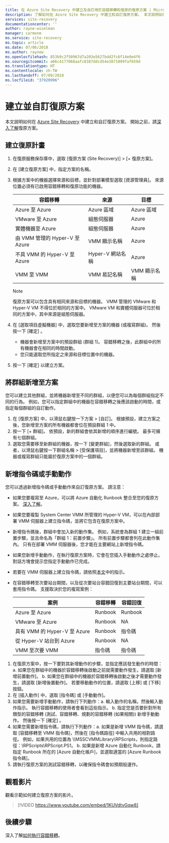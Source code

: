 ```yaml
---
title: 在 Azure Site Recovery 中建立及自訂用於容錯移轉和復原的復原方案 | Microsoft Docs
description: 了解如何在 Azure Site Recovery 中建立和自訂復原方案。 本文說明如何容錯移轉及復原虛擬機器和實體伺服器。
services: site-recovery
documentationcenter: ''
author: rayne-wiselman
manager: carmonm
ms.service: site-recovery
ms.topic: article
ms.date: 07/06/2018
ms.author: raynew
ms.openlocfilehash: 853b9c2f50967d7a203e5627bdd2fc6f14e0e4f6
ms.sourcegitcommit: a06c4177068aafc8387ddcd54e3071099faf659d
ms.translationtype: HT
ms.contentlocale: zh-TW
ms.lasthandoff: 07/09/2018
ms.locfileid: "37920996"
---
```

# <a name="create-and-customize-recovery-plans"></a>建立並自訂復原方案

本文說明如何在 [Azure Site Recovery](site-recovery-overview.md) 中建立和自訂復原方案。 開始之前，請[深入了解](recovery-plan-overview.md)復原方案。

## <a name="create-a-recovery-plan"></a>建立復原計畫

1. 在復原服務保存庫中，選取 [復原方案 (Site Recovery)] > [+ 復原方案]。
2. 在 [建立復原方案] 中，指定方案的名稱。
3. 根據方案中的機器選擇來源和目標，並針對部署模型選取 [資源管理員]。 來源位置必須有已啟用容錯移轉和復原功能的機器。 

   **容錯移轉** | **來源** | **目標** 
   --- | --- | ---
   Azure 至 Azure | Azure 區域 |Azure 區域
   VMware 至 Azure | 組態伺服器 | Azure
   實體機器至 Azure | 組態伺服器 | Azure   
   由 VMM 管理的 Hyper-V 至 Azure  | VMM 顯示名稱 | Azure
   不具 VMM 的 Hyper-V 至 Azure | Hyper-V 網站名稱 | Azure
   VMM 至 VMM |VMM 易記名稱 | VMM 顯示名稱 

   > [!NOTE]
   > 復原方案可以包含具有相同來源和目標的機器。 VMM 管理的 VMware 和 Hyper-V VM 不得位於相同的方案中。 VMware VM 和實體伺服器可位於相同的方案中，其中來源是組態伺服器。

2. 在 [選取項目虛擬機器] 中，選取您要新增至方案的機器 (或複寫群組)。 然後按一下 [確定] 。
    - 機器會新增至方案中的預設群組 (群組 1)。 容錯移轉之後，此群組中的所有機器會在相同的時間啟動。
    - 您只能選取您所指定之來源和目標位置中的機器。 
1. 按一下 [確定] 以建立方案。

## <a name="add-a-group-to-a-plan"></a>將群組新增至方案

您可以建立其他群組，並將機器新增至不同的群組，以便您可以為每個群組指定不同的行為。 例如，您可以指定群組中的機器在容錯移轉之後應該啟動的時間，或指定每個群組的自訂動作。

1. 在 [復原方案] 中，以滑鼠右鍵按一下方案 > [自訂]。 根據預設，建立方案之後，您新增至方案的所有機器都會位在預設群組 1 中。
2. 按一下 [+ 群組]。 依預設，新的群組會依其新增的順序進行編號。 最多可擁有七個群組。
3. 選取您需要移至新群組的機器，按一下 [變更群組]，然後選取新的群組。 或者，以滑鼠右鍵按一下群組名稱 > [受保護項目]，並將機器新增至該群組。 機器或複寫群組只能屬於復原方案中的一個群組。


## <a name="add-a-script-or-manual-action"></a>新增指令碼或手動動作

您可以透過新增指令碼或手動動作來自訂復原方案。 請注意：

- 如果您要複寫至 Azure，可以將 Azure 自動化 Runbook 整合至您的復原方案。 [深入了解](site-recovery-runbook-automation.md)。
- 如果您要複製 System Center VMM 所管理的 Hyper-V VM，可以在內部部署 VMM 伺服器上建立指令碼，並將它包含在復原方案中。
- 新增指令碼後，群組中會加入新的動作集。 例如，系統會為群組 1 建立一組前置步驟，並且命名為「群組 1：前置步驟」。 所有前置步驟都會列在此動作集內。 只有在部署 VMM 伺服器後，您才能在主要網站上新增指令碼。
- 如果您新增手動動作，在執行復原方案時，它會在您插入手動動作之處停止。 對話方塊會提示您指定手動動作已完成。
- 若要在 VMM 伺服器上建立指令碼，請依照[本文](hyper-v-vmm-recovery-script.md)中的指示。
- 在容錯移轉至次要站台期間，以及從次要站台容錯回復到主要站台期間，可以套用指令碼。 支援取決於您的複寫案例：
    
    **案例** | **容錯移轉** | **容錯回復**
    --- | --- | --- 
    Azure 至 Azure  | Runbook | Runbook
    VMware 至 Azure | Runbook | NA 
    具有 VMM 的 Hyper-V 至 Azure | Runbook | 指令碼
    從 Hyper-V 站台到 Azure | Runbook | NA
    VMM 至次要 VMM | 指令碼 | 指令碼

1. 在復原方案中，按一下要對其新增動作的步驟，並指定應該發生動作的時間：a. 如果您在群組中的機器於容錯移轉後啟動之前就需要動作發生，請選取 [新增前置動作]。
    b. 如果您在群組中的機器於容錯移轉後啟動之後才需要動作發生，請選取 [新增後置動作]。 若要移動動作的位置，請選取 [上移] 或 [下移] 按鈕。
2. 在 [插入動作] 中，選取 [指令碼] 或 [手動動作]。
3. 如果您需要新增手動動作，請執行下列動作：a. 輸入動作的名稱，然後輸入動作指示。 執行容錯移轉的使用者會看到這些指示。
    b. 指定您是否要針對所有類型的容錯移轉 (測試、容錯移轉、規劃的容錯移轉 (如果相關)) 新增手動動作。 然後按一下 [確定] 。
4. 如果您需要新增指令碼，請執行下列動作：a. 如果是新增 VMM 指令碼，請選取 [容錯移轉至 VMM 指令碼]，然後在 [指令碼路徑] 中輸入共用的相對路徑。 例如，如果共用的位置為 \\<VMMServerName>\MSSCVMMLibrary\RPScripts，則指定路徑：\RPScripts\RPScript.PS1。
    b. 如果是新增 Azure 自動化 Runbook，請指定 Runbook 所在的 [Azure 自動化帳戶]，並選取適當的 [Azure Runbook 指令碼]。
5. 請執行復原方案的測試容錯移轉，以確保指令碼會如預期般運作。

## <a name="watch-a-video"></a>觀看影片

觀看示範如何建立復原方案的影片。


> [!VIDEO https://www.youtube.com/embed/1KUVdtvGqw8]

## <a name="next-steps"></a>後續步驟

深入了解[如何執行容錯移轉](site-recovery-failover.md)。  

    

